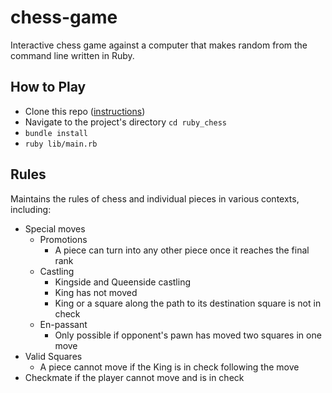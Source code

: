 # chess-game
Interactive chess game against a computer that makes random from the command line written in Ruby.


## How to Play
- Clone this repo ([instructions](https://docs.github.com/en/free-pro-team@latest/github/creating-cloning-and-archiving-repositories/cloning-a-repository))
- Navigate to the project's directory `cd ruby_chess`
- `bundle install`
- `ruby lib/main.rb`

## Rules
Maintains the rules of chess and individual pieces in various contexts, including:

- Special moves
    - Promotions
        - A piece can turn into any other piece once it reaches the final rank
    - Castling
        - Kingside and Queenside castling
        - King has not moved
        - King or a square along the path to its destination square is not in check
    - En-passant
        - Only possible if opponent's pawn has moved two squares in one move
- Valid Squares
    - A piece cannot move if the King is in check following the move
- Checkmate if the player cannot move and is in check






